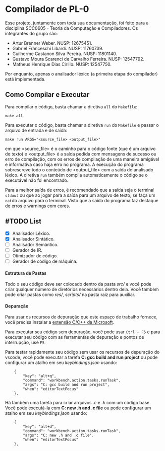 # Compilador de PL-0
Esse projeto, juntamente com toda sua documentação, foi feito para a disciplina SCC0605 - Teoria da Computação e Compiladores. Os integrantes do grupo são:
- Artur Brenner Weber. NUSP: 12675451.
- Gabriel Franceschi Libardi. NUSP: 11760739.
- Guilherme Castanon Silva Pereira. NUSP: 11801140.
- Gustavo Moura Scarenci de Carvalho Ferreira. NUSP: 12547792.
- Matheus Henrique Dias Cirillo. NUSP: 12547750.

Por enquanto, apenas o analisador léxico (a primeira etapa do compilador) está implementada.
## Como Compilar e Executar
Para compilar o código, basta chamar a diretiva `all` do `Makefile`:
```
make all
```
Para executar o código, basta chamar a diretiva `run` do `Makefile` e passar o arquivo de entrada e de saída:
```
make run ARGS="<source_file> <output_file>"
```
em que <source_file> é o caminho para o código fonte (que é um arquivo de texto) e <output_file> é a saída pedida com mensagens de sucesso ou erro de compilação, com os erros de compilação de uma maneira amigável e informativa caso haja erro no programa. A execução do programa sobrescreve todo o conteúdo de <output_file> com a saída do analisado léxico. A diretiva `run` também compila automaticamente o código se o executável não foi encontrado. 

Para a melhor saída de erros, é recomendado que a saída seja o terminal `stdout` ou que ao jogar para a saída para um arquivo de texto, se faça um `cat`do arquivo para o terminal. Visto que a saída do programa faz destaque de erros e warnings com cores.

## #TODO List
- [x] Analisador Léxico.
- [x] Analisador Sintático.
- [ ] Analisador Semântico.
- [ ] Gerador de IR.
- [ ] Otimizador de código.
- [ ] Gerador de código de máquina.

#### Estrutura de Pastas
Todo o seu código deve ser colocado dentro da pasta _src/_ e você pode criar qualquer número de diretórios necessários dentro dela.
Você também pode criar pastas como _res/_, _scripts/_ na pasta raiz para auxiliar.

#### Depuração

Para usar os recursos de depuração que este espaço de trabalho fornece, você precisa instalar a [extensão C/C++ da Microsoft](https://marketplace.visualstudio.com/items?itemName=ms-vscode.cpptools).

Para executar seu código sem depuração, você pode usar ``` Ctrl + F5 ``` e para executar seu código com as ferramentas de depuração e pontos de interrupção, use ``` F5 ```.

Para testar rapidamente seu código sem usar os recursos de depuração do vscode, você pode executar a tarefa **C: gcc build and run project** ou pode configurar um atalho em seu _keybindings.json_ usando:

```
    {
        "key": "alt+q",
        "command": "workbench.action.tasks.runTask",
        "args": "C: gcc build and run project",
        "when": "editorTextFocus"
    },
```

Há também uma tarefa para criar arquivos _.c_ e _.h_ com um código base. Você pode executá-la com **C: new .h and .c file** ou pode configurar um atalho em seu _keybindings.json_ usando:

```
    {
        "key": "alt+d",
        "command": "workbench.action.tasks.runTask",
        "args": "C: new .h and .c file",
        "when": "editorTextFocus"
    },
```

